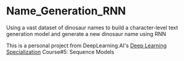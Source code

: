 # Name_Generation_RNN
Using a vast dataset of dinosaur names to build a character-level text generation model and generate a new dinosaur name using RNN

This is a personal project from DeepLearning.AI's [Deep Learning Specialization](https://www.deeplearning.ai/courses/deep-learning-specialization/) Course#5: Sequence Models
